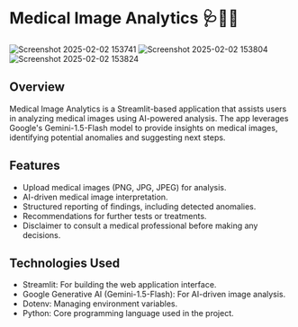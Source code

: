 # Medical Image Analytics 🩺🥼💉
![Screenshot 2025-02-02 153741](https://github.com/user-attachments/assets/9e37e6e3-eee0-49bc-83c8-7b22ad49b7cf)
![Screenshot 2025-02-02 153804](https://github.com/user-attachments/assets/2a75d293-ac0a-4742-b9ed-c040d241dc01)
![Screenshot 2025-02-02 153824](https://github.com/user-attachments/assets/b29af4ff-2dfc-46eb-a09f-923b90eb3580)


## Overview
Medical Image Analytics is a Streamlit-based application that assists users in analyzing medical images using AI-powered analysis. The app leverages Google's Gemini-1.5-Flash model to provide insights on medical images, identifying potential anomalies and suggesting next steps.

## Features
- Upload medical images (PNG, JPG, JPEG) for analysis.
- AI-driven medical image interpretation.
- Structured reporting of findings, including detected anomalies.
- Recommendations for further tests or treatments.
- Disclaimer to consult a medical professional before making any decisions.

## Technologies Used
- Streamlit: For building the web application interface.
- Google Generative AI (Gemini-1.5-Flash): For AI-driven image analysis.
- Dotenv: Managing environment variables.
- Python: Core programming language used in the project.

